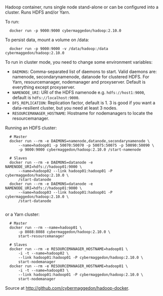 
Hadoop container, runs single node stand-alone or can be configured into a
cluster.  Runs HDFS and/or Yarn.

To run:

```
  docker run -p 9000:9000 cybermaggedon/hadoop:2.10.0

```

To persist data, mount a volume on /data:

```
  docker run -p 9000:9000 -v /data/hadoop:/data cybermaggedon/hadoop:2.10.0

```

To run in cluster mode, you need to change some environment variables:

- ```DAEMONS```: Comma-separated list of daemons to start.  Valid daemons are:
  namenode, secondarynamenode, datanode for clustered HDFS.  For Yarn,
  resourcemanager, nodemanager and proxyserver.  Default is everything
  except proxyserver.
- ```NAMENODE_URI```: URI of the HDFS namenode e.g. ```hdfs://host1:9000```,
  default is ```hdfs://localhost:9000```.
- ```DFS_REPLICATION```: Replication factor, default is 1.  3 is good if you
  want a data-resilient cluster, but you need at least 3 nodes.
- ```RESOURCEMANAGER_HOSTNAME```: Hostname for nodemanagers to locate the
  resourcemanager.

Running an HDFS cluster:

```
  # Master
  docker run --rm -e DAEMONS=namenode,datanode,secondarynamenode \
      --name=hadoop01 -p 50070:50070 -p 50075:50075 -p 50090:50090 \
      -p 9000:9000 cybermaggedon/hadoop:2.10.0 /start-namenode

  # Slaves
  docker run --rm -e DAEMONS=datanode -e NAMENODE_URI=hdfs://hadoop01:9000 \
      --name=hadoop02 --link hadoop01:hadoop01 -P cybermaggedon/hadoop:2.10.0 \
      /start-datanode
  docker run --rm -e DAEMONS=datanode -e NAMENODE_URI=hdfs://hadoop01:9000 \
      --name=hadoop03 --link hadoop01:hadoop01 -P cybermaggedon/hadoop:2.10.0 \
      /start-datanode
      
```

or a Yarn cluster:

```
  # Master
  docker run --rm --name=hadoop01 \
      -p 8088:8088 cybermaggedon/hadoop:2.10.0 \
      start-resourcemanager

  # Slaves
  docker run --rm -e RESOURCEMANAGER_HOSTNAME=hadoop01 \
      -i -t --name=hadoop02 \
      --link hadoop01:hadoop01 -P cybermaggedon/hadoop:2.10.0 \
      start-nodemanager
  docker run --rm -e RESOURCEMANAGER_HOSTNAME=hadoop01 \
      -i -t --name=hadoop03 \
      --link hadoop01:hadoop01 -P cybermaggedon/hadoop:2.10.0 \
      start-nodemanager

```

Source at <http://github.com/cybermaggedon/hadoop-docker>.


